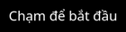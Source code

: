 <!DOCTYPE html>
<html lang="vi">
<head>
  <meta charset="UTF-8">
  <meta name="viewport" content="width=device-width, initial-scale=1.0">
  <title>Súng Lục Cò Quay</title>
  <style>
    html, body {
      margin: 0;
      padding: 0;
      font-family: 'Segoe UI', sans-serif;
      overflow: hidden;
      background: black;
    }
    body.landscape {
      background: url('assets/background.jpg') center center / cover no-repeat;
    }
    .start-screen {
      position: fixed;
      inset: 0;
      display: flex;
      align-items: center;
      justify-content: center;
      background: black;
      color: white;
      font-size: 24px;
      z-index: 9999;
    }
    .container {
      display: none;
      flex-direction: column;
      align-items: center;
      justify-content: center;
      height: 100vh;
      width: 100vw;
      text-align: center;
      position: relative;
    }
    .gun-image {
      width: 60vw;
      max-width: 400px;
      transition: transform 0.1s ease;
    }
    .controls {
      margin-top: 12px;
      display: flex;
      gap: 10px;
      flex-wrap: wrap;
      justify-content: center;
    }
    .controls button {
      padding: 10px 18px;
      font-size: 0.9rem;
      font-weight: bold;
      border: none;
      border-radius: 6px;
      background-color: #ff5252;
      color: white;
      cursor: pointer;
    }
    .cylinder-view {
      display: none;
      position: fixed;
      top: 50%;
      left: 50%;
      transform: translate(-50%, -50%);
      width: 220px;
      height: 220px;
      border-radius: 50%;
      background: rgba(0, 0, 0, 0.6);
      z-index: 2;
    }
    .cylinder-view.spinning {
      animation: spinEffect 3s ease-out;
    }
    @keyframes spinEffect {
      0% { transform: translate(-50%, -50%) rotate(0deg); }
      100% { transform: translate(-50%, -50%) rotate(1440deg); }
    }
    .chamber {
      position: absolute;
      width: 40px;
      height: 40px;
      background: #444;
      border: 2px solid #aaa;
      border-radius: 50%;
      cursor: pointer;
    }
    .chamber.loaded {
      background: red;
    }
    .smoke {
      position: absolute;
      width: 80px;
      height: 80px;
      background: url('assets/smoke.png') center center / contain no-repeat;
      opacity: 0;
      animation: puff 0.5s ease-out forwards;
    }
    .bullet {
      position: absolute;
      width: 20px;
      height: 10px;
      background: gold;
      border-radius: 5px;
      animation: fly 0.5s ease-out forwards;
    }
    @keyframes puff {
      0% { transform: scale(0.5); opacity: 1; }
      100% { transform: scale(1.5); opacity: 0; }
    }
    @keyframes fly {
      0% { left: 50%; top: 50%; transform: translate(-50%, -50%) scale(1); }
      100% { left: 100vw; top: 40%; transform: translate(-50%, -50%) scale(1.2); }
    }
    @media screen and (orientation: portrait) {
      body.landscape::before {
        content: 'Vui lòng xoay ngang màn hình để chơi';
        position: fixed;
        top: 50%;
        left: 50%;
        transform: translate(-50%, -50%);
        background: rgba(0,0,0,0.85);
        color: white;
        padding: 20px;
        font-size: 18px;
        border-radius: 10px;
        z-index: 10000;
      }
    }
  </style>
</head>
<body>
  <div class="start-screen" id="startScreen">Chạm để bắt đầu</div>
  <div class="container" id="gameContainer">
    <img src="assets/gun.png" class="gun-image" id="gun">
    <div class="controls">
      <button onclick="spinCylinder()">🌀 Xoay ổ</button>
      <button onclick="toggleCylinderView()">🔄 Nạp đạn</button>
    </div>
  </div>

  <div class="cylinder-view" id="cylinderView"></div>

  <audio id="sfx-load" src="assets/reload.mp3"></audio>
  <audio id="sfx-spin" src="assets/spin.mp3"></audio>
  <audio id="sfx-fire" src="assets/gunshot.mp3"></audio>
  <audio id="sfx-click" src="assets/click.mp3"></audio>

  <script>
    const gun = document.getElementById('gun');
    const container = document.getElementById('gameContainer');
    const startScreen = document.getElementById('startScreen');
    const cylinder = document.getElementById('cylinderView');
    const spinAudio = document.getElementById('sfx-spin');
    let chambers = Array(8).fill(false);
    let current = 0;
    let lastShake = 0;

    startScreen.addEventListener('click', () => {
      startScreen.style.display = 'none';
      container.style.display = 'flex';
      document.body.classList.add('landscape');
    });

    function playSound(id) {
      const audio = document.getElementById(id);
      if (audio) {
        audio.currentTime = 0;
        audio.play();
      }
    }

    function showSmoke() {
      const smoke = document.createElement('div');
      smoke.className = 'smoke';
      document.body.appendChild(smoke);
      setTimeout(() => smoke.remove(), 600);
    }

    function showBullet() {
      const bullet = document.createElement('div');
      bullet.className = 'bullet';
      document.body.appendChild(bullet);
      setTimeout(() => bullet.remove(), 600);
    }

    function fire() {
      if (cylinder.style.display !== 'block') {
        const fired = chambers[current];
        if (fired) {
          chambers[current] = false;
          playSound("sfx-fire");
          showSmoke();
          showBullet();
        } else {
          playSound("sfx-click");
        }
        current = (current + 1) % 8;
        updateCylinder();
      }
    }

    function spinCylinder() {
      const shift = Math.floor(Math.random() * 8);
      chambers = rotateArray(chambers, shift);
      current = shift;
      cylinder.classList.add('spinning');
      playSound("sfx-spin");
      spinAudio.onended = () => {
        cylinder.classList.remove('spinning');
      };
      updateCylinder();
    }

    function rotateArray(arr, count) {
      return arr.slice(count).concat(arr.slice(0, count));
    }

    function toggleCylinderView() {
      cylinder.style.display = cylinder.style.display === 'block' ? 'none' : 'block';
      updateCylinder();
    }

    function updateCylinder() {
      cylinder.innerHTML = '';
      const radius = 80;
      const centerX = 110;
      const centerY = 110;
      for (let i = 0; i < 8; i++) {
        const angle = (360 / 8) * i * Math.PI / 180;
        const x = centerX + radius * Math.cos(angle);
        const y = centerY + radius * Math.sin(angle);
        const div = document.createElement('div');
        div.className = 'chamber' + (chambers[i] ? ' loaded' : '');
        div.style.left = `${x - 20}px`;
        div.style.top = `${y - 20}px`;
        div.onclick = () => {
          const wasLoaded = chambers[i];
          chambers[i] = !chambers[i];
          if (!wasLoaded && chambers[i]) playSound("sfx-load");
          updateCylinder();
        };
        cylinder.appendChild(div);
      }
    }

    window.addEventListener("devicemotion", function(e) {
      const acc = e.accelerationIncludingGravity;
      const strength = Math.abs(acc.x) + Math.abs(acc.y) + Math.abs(acc.z);
      const now = Date.now();
      if (strength > 15 && now - lastShake > 800) {
        fire();
        lastShake = now;
      }
    });
  </script>
</body>
</html>
